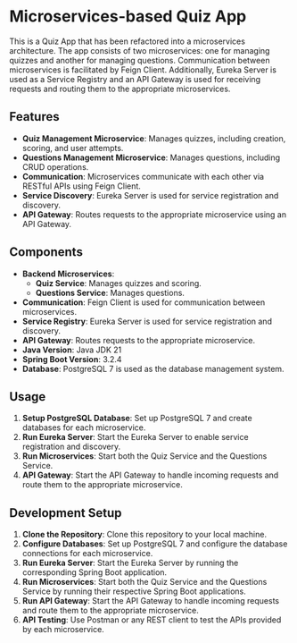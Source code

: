 # Microservices-based Quiz App

This is a Quiz App that has been refactored into a microservices architecture. The app consists of two microservices: one for managing quizzes and another for managing questions. Communication between microservices is facilitated by Feign Client. Additionally, Eureka Server is used as a Service Registry and an API Gateway is used for receiving requests and routing them to the appropriate microservices.

## Features

- **Quiz Management Microservice**: Manages quizzes, including creation, scoring, and user attempts.
- **Questions Management Microservice**: Manages questions, including CRUD operations.
- **Communication**: Microservices communicate with each other via RESTful APIs using Feign Client.
- **Service Discovery**: Eureka Server is used for service registration and discovery.
- **API Gateway**: Routes requests to the appropriate microservice using an API Gateway.

## Components

- **Backend Microservices**:
  - **Quiz Service**: Manages quizzes and scoring.
  - **Questions Service**: Manages questions.
- **Communication**: Feign Client is used for communication between microservices.
- **Service Registry**: Eureka Server is used for service registration and discovery.
- **API Gateway**: Routes requests to the appropriate microservice.
- **Java Version**: Java JDK 21
- **Spring Boot Version**: 3.2.4
- **Database**: PostgreSQL 7 is used as the database management system.

## Usage

1. **Setup PostgreSQL Database**: Set up PostgreSQL 7 and create databases for each microservice.
2. **Run Eureka Server**: Start the Eureka Server to enable service registration and discovery.
3. **Run Microservices**: Start both the Quiz Service and the Questions Service.
4. **API Gateway**: Start the API Gateway to handle incoming requests and route them to the appropriate microservice.

## Development Setup

1. **Clone the Repository**: Clone this repository to your local machine.
2. **Configure Databases**: Set up PostgreSQL 7 and configure the database connections for each microservice.
3. **Run Eureka Server**: Start the Eureka Server by running the corresponding Spring Boot application.
4. **Run Microservices**: Start both the Quiz Service and the Questions Service by running their respective Spring Boot applications.
5. **Run API Gateway**: Start the API Gateway to handle incoming requests and route them to the appropriate microservice.
6. **API Testing**: Use Postman or any REST client to test the APIs provided by each microservice.
